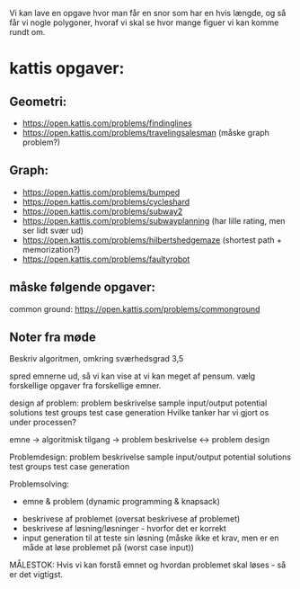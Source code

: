Vi kan lave en opgave hvor man får en snor som har en hvis længde, og så får vi nogle polygoner, hvoraf vi skal se hvor mange figuer vi kan komme rundt om.

# kattis opgaver:
## Geometri:
* https://open.kattis.com/problems/findinglines
* https://open.kattis.com/problems/travelingsalesman (måske graph problem?)

## Graph:
* https://open.kattis.com/problems/bumped
* https://open.kattis.com/problems/cycleshard
* https://open.kattis.com/problems/subway2
* https://open.kattis.com/problems/subwayplanning (har lille rating, men ser lidt svær ud)
* https://open.kattis.com/problems/hilbertshedgemaze (shortest path + memorization?)
* https://open.kattis.com/problems/faultyrobot


## måske følgende opgaver:
common ground: https://open.kattis.com/problems/commonground

## Noter fra møde

Beskriv algoritmen, 
omkring sværhedsgrad 3,5

spred emnerne ud, så vi kan vise at vi kan meget af pensum. vælg forskellige opgaver fra forskellige emner.


design af problem:
problem beskrivelse
sample input/output
potential solutions
test groups
test case generation
Hvilke tanker har vi gjort os under processen?

emne -> algoritmisk tilgang -> problem beskrivelse <-> problem design


Problemdesign:
problem beskrivelse
sample input/output
potential solutions
test groups
test case generation


Problemsolving:
- emne & problem (dynamic programming & knapsack)
* beskrivese af problemet (oversat beskrivese af problemet)
* beskrivese af løsning/løsninger - hvorfor det er korrekt
* input generation til at teste sin løsning (måske ikke et krav, men er en måde at løse problemet på (worst case input))


MÅLESTOK:
Hvis vi kan forstå emnet og hvordan problemet skal løses - så er det vigtigst.
